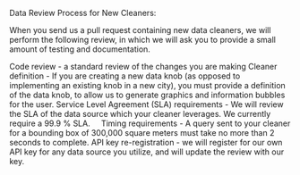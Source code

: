 Data Review Process for New Cleaners:

When you send us a pull request containing new data cleaners, we will perform the following review, in which we will ask you to provide a small amount of testing and documentation.

Code review - a standard review of the changes you are making
Cleaner definition - If you are creating a new data knob (as opposed to implementing an existing knob in a new city), you must provide a definition of the data knob, to allow us to generate graphics and information bubbles for the user.
Service Level Agreement (SLA) requirements - We will review the SLA of the data source which your cleaner leverages. We currently require a 99.9 % SLA.    
Timing requirements - A query sent to your cleaner for a bounding box of 300,000 square meters must take no more than 2 seconds to complete.
API key re-registration - we will register for our own API key for any data source you utilize, and will update the review with our key.